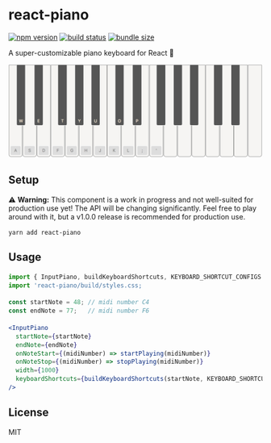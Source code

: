 # react-piano

[![npm version](https://img.shields.io/npm/v/react-piano.svg)](https://www.npmjs.com/package/react-piano)
[![build status](https://travis-ci.com/iqnivek/react-piano.svg?branch=master)](https://travis-ci.com/iqnivek/react-piano)
[![bundle size](https://img.shields.io/bundlephobia/min/react-piano.svg)](https://bundlephobia.com/result?p=react-piano)

A super-customizable piano keyboard for React 🎹

![react-piano screenshot](/demo/public/images/react-piano-screenshot.png)

## Setup

⚠️ **Warning:** This component is a work in progress and not well-suited for production use yet! The API will be changing significantly. Feel free to play around with it, but a v1.0.0 release is recommended for production use.

```
yarn add react-piano
```

## Usage

```jsx
import { InputPiano, buildKeyboardShortcuts, KEYBOARD_SHORTCUT_CONFIGS } from 'react-piano';
import 'react-piano/build/styles.css;

const startNote = 48; // midi number C4
const endNote = 77;   // midi number F6

<InputPiano
  startNote={startNote}
  endNote={endNote}
  onNoteStart={(midiNumber) => startPlaying(midiNumber)}
  onNoteStop={(midiNumber) => stopPlaying(midiNumber)}
  width={1000}
  keyboardShortcuts={buildKeyboardShortcuts(startNote, KEYBOARD_SHORTCUT_CONFIGS.homeRow)}
/>
```

## License

MIT
